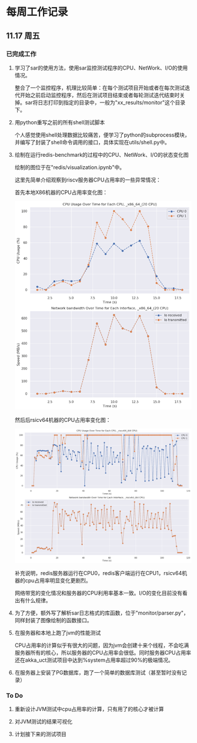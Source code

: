 # 每周工作记录

## 11.17 周五

### 已完成工作

1. 学习了sar的使用方法，使用sar监控测试程序的CPU、NetWork、I/O的使用情况。

    整合了一个监控程序，机理比较简单：在每个测试项目开始或者在每次测试迭代开始之前启动监控程序，然后在测试项目结束或者每轮测试迭代结束时关掉。sar将日志打印到指定的目录中，一般为"xx_results/monitor"这个目录下。

2. 用python重写之前的所有shell测试脚本

    个人感觉使用shell处理数据比较痛苦，便学习了python的subprocess模块，并编写了封装了shell命令调用的接口，具体实现在utils/shell.py中。

3. 绘制在运行redis-benchmark的过程中的CPU、NetWork、I/O的状态变化图

    绘制的图位于在"redis/visualization.ipynb"中。

    这里先简单介绍观察到riscv服务器CPU占用率的一些异常情况：

    首先本地X86机器的CPU占用率变化图：

    ![img](imgs/cpu_usage_x86.png)

    然后后rsicv64机器的CPU占用率变化图：

    ![img](imgs/cpu_usage_rv.png)

    补充说明，redis服务器运行在CPU0，redis客户端运行在CPU1，rsicv64机器的cpu占用率明显变化更剧烈。

    网络带宽的变化情况和服务器的CPU利用率基本一致。I/O的变化目前没有看出有什么规律。

4. 为了方便，额外写了解析sar日志格式的库函数，位于"monitor/parser.py"，同样封装了图像绘制的函数接口。

5. 在服务器和本地上跑了jvm的性能测试

    CPU占用率的计算似乎有很大的问题，因为jvm会创建十来个线程，不会吃满服务器所有的核心，所以服务器的CPU占用率会很低。同时服务器CPU占用率还在akka_uct测试项目中达到%system占用率超过90%的极端情况。

6. 在服务器上安装了PG数据库，跑了一个简单的数据库测试（甚至暂时没有记录）

### To Do

1. 重新设计JVM测试中cpu占用率的计算，只有用了的核心才被计算

2. 对JVM测试的结果可视化

3. 计划接下来的测试项目
